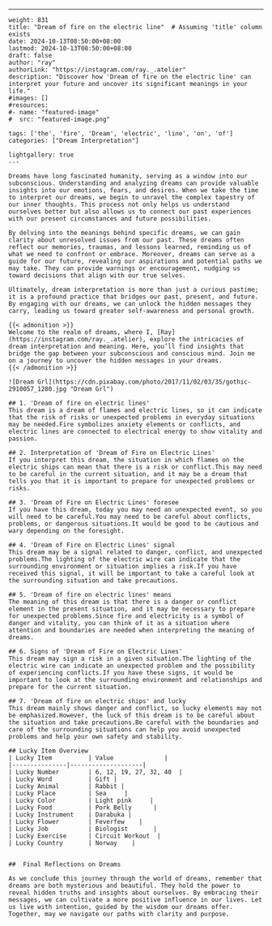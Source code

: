 ---
    weight: 831
    title: "Dream of fire on the electric line"  # Assuming 'title' column exists
    date: 2024-10-13T08:50:00+08:00
    lastmod: 2024-10-13T08:50:00+08:00
    draft: false
    author: "ray"
    authorLink: "https://instagram.com/ray._.atelier"
    description: "Discover how 'Dream of fire on the electric line' can interpret your future and uncover its significant meanings in your life."
    #images: []
    #resources:
    #- name: "featured-image"
    #  src: "featured-image.png"
    
    tags: ['the', 'fire', 'Dream', 'electric', 'line', 'on', 'of']
    categories: ["Dream Interpretation"]
    
    lightgallery: true
    ---
    
    Dreams have long fascinated humanity, serving as a window into our subconscious. Understanding and analyzing dreams can provide valuable insights into our emotions, fears, and desires. When we take the time to interpret our dreams, we begin to unravel the complex tapestry of our inner thoughts. This process not only helps us understand ourselves better but also allows us to connect our past experiences with our present circumstances and future possibilities.
    
    By delving into the meanings behind specific dreams, we can gain clarity about unresolved issues from our past. These dreams often reflect our memories, traumas, and lessons learned, reminding us of what we need to confront or embrace. Moreover, dreams can serve as a guide for our future, revealing our aspirations and potential paths we may take. They can provide warnings or encouragement, nudging us toward decisions that align with our true selves.
    
    Ultimately, dream interpretation is more than just a curious pastime; it is a profound practice that bridges our past, present, and future. By engaging with our dreams, we can unlock the hidden messages they carry, leading us toward greater self-awareness and personal growth.
    
    {{< admonition >}}
    Welcome to the realm of dreams, where I, [Ray](https://instagram.com/ray._.atelier), explore the intricacies of dream interpretation and meaning. Here, you’ll find insights that bridge the gap between your subconscious and conscious mind. Join me on a journey to uncover the hidden messages in your dreams.
    {{< /admonition >}}
    
    ![Dream Grl](https://cdn.pixabay.com/photo/2017/11/02/03/35/gothic-2910057_1280.jpg "Dream Grl")
    
    ## 1. 'Dream of fire on electric lines'
    This dream is a dream of flames and electric lines, so it can indicate that the risk of risks or unexpected problems in everyday situations may be needed.Fire symbolizes anxiety elements or conflicts, and electric lines are connected to electrical energy to show vitality and passion.
    
    ## 2. Interpretation of 'Dream of Fire on Electric Lines'
    If you interpret this dream, the situation in which flames on the electric ships can mean that there is a risk or conflict.This may need to be careful in the current situation, and it may be a dream that tells you that it is important to prepare for unexpected problems or risks.
    
    ## 3. 'Dream of Fire on Electric Lines' foresee
    If you have this dream, today you may need an unexpected event, so you will need to be careful.You may need to be careful about conflicts, problems, or dangerous situations.It would be good to be cautious and wary depending on the foresight.
    
    ## 4. 'Dream of Fire on Electric Lines' signal
    This dream may be a signal related to danger, conflict, and unexpected problems.The lighting of the electric wire can indicate that the surrounding environment or situation implies a risk.If you have received this signal, it will be important to take a careful look at the surrounding situation and take precautions.
    
    ## 5. 'Dream of fire on electric lines' means
    The meaning of this dream is that there is a danger or conflict element in the present situation, and it may be necessary to prepare for unexpected problems.Since fire and electricity is a symbol of danger and vitality, you can think of it as a situation where attention and boundaries are needed when interpreting the meaning of dreams.
    
    ## 6. Signs of 'Dream of Fire on Electric Lines'
    This dream may sign a risk in a given situation.The lighting of the electric wire can indicate an unexpected problem and the possibility of experiencing conflicts.If you have these signs, it would be important to look at the surrounding environment and relationships and prepare for the current situation.
    
    ## 7. 'Dream of fire on electric ships' and lucky
    This dream mainly shows danger and conflict, so lucky elements may not be emphasized.However, the luck of this dream is to be careful about the situation and take precautions.Be careful with the boundaries and care of the surrounding situations can help you avoid unexpected problems and help your own safety and stability.
    
    ## Lucky Item Overview
    | Lucky Item          | Value              |
    |---------------|--------------------|
    | Lucky Number        | 6, 12, 19, 27, 32, 40  |
    | Lucky Word          | Gift |
    | Lucky Animal        | Rabbit |
    | Lucky Place         | Sea     |
    | Lucky Color         | Light pink     |
    | Lucky Food          | Pork Belly      |
    | Lucky Instrument    | Darabuka |
    | Lucky Flower        | Feverfew    |
    | Lucky Job           | Biologist       |
    | Lucky Exercise      | Circuit Workout  |
    | Lucky Country       | Norway    |
    
    
    ##  Final Reflections on Dreams
    
    As we conclude this journey through the world of dreams, remember that dreams are both mysterious and beautiful. They hold the power to reveal hidden truths and insights about ourselves. By embracing their messages, we can cultivate a more positive influence in our lives. Let us live with intention, guided by the wisdom our dreams offer. Together, may we navigate our paths with clarity and purpose.
    